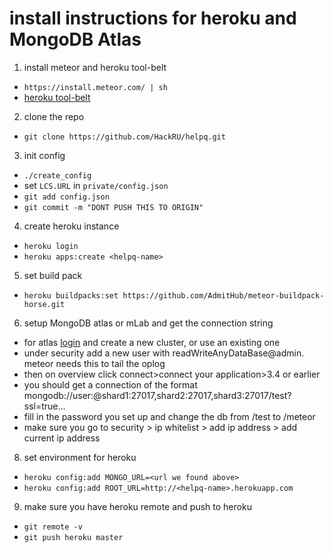 # install instructions for heroku and MongoDB Atlas

1. install meteor and heroku tool-belt
- `https://install.meteor.com/ | sh`
- [heroku tool-belt](https://devcenter.heroku.com/articles/heroku-cli)

2. clone the repo
- `git clone https://github.com/HackRU/helpq.git`

3. init config
- `./create_config`
- set `LCS.URL` in `private/config.json`
- `git add config.json`
- `git commit -m "DONT PUSH THIS TO ORIGIN"`

4. create heroku instance
- `heroku login`
- `heroku apps:create <helpq-name>`

5. set build pack
- `heroku buildpacks:set https://github.com/AdmitHub/meteor-buildpack-horse.git`

6. setup MongoDB atlas or mLab and get the connection string
- for atlas [login](cloud.mongodb.com) and create a new cluster, or use an existing one
- under security add a new user with readWriteAnyDataBase@admin. meteor needs this to tail the oplog
- then on overview click connect>connect your application>3.4 or earlier
- you should get a connection of the format mongodb://user:<Password>@shard1:27017,shard2:27017,shard3:27017/test?ssl=true...
- fill in the password you set up and change the db from /test to /meteor
- make sure you go to security > ip whitelist > add ip address > add current ip address

8. set environment for heroku
- `heroku config:add MONGO_URL=<url we found above>`
- `heroku config:add ROOT_URL=http://<helpq-name>.herokuapp.com`

9. make sure you have heroku remote and push to heroku
- `git remote -v`
- `git push heroku master`
